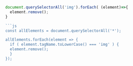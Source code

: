 ```js
document.querySelectorAll('img').forEach( (element)=>{
  element.remove();
}

```js
const allElements = document.querySelectorAll('*');

allElements.forEach(element => {
  if ( element.tagName.toLowerCase() === 'img' ) {
  element.remove();
  }
});
```
